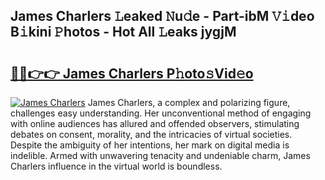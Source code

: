 ## James Charlers 𝙻eaked 𝙽u𝚍e - Part-ibM 𝚅𝚒deo B𝚒kini 𝙿hotos - Hot All 𝙻eaks jygjM

# <h2><a href="http://ld0pfz4.urlbe.top/?page=James+Charlers">🔗🔗👉👉 James Charlers P𝚑oto𝚜Vid𝚎o</a></h2>

[![James Charlers](https://i.imgur.com/eBuTRDB.gif)](http://ld0pfz4.urlbe.top/?page=James+Charlers)
James Charlers, a complex and polarizing figure, challenges easy understanding. Her unconventional method of engaging with online audiences has allured and offended observers, stimulating debates on consent, morality, and the intricacies of virtual societies. Despite the ambiguity of her intentions, her mark on digital media is indelible. Armed with unwavering tenacity and undeniable charm, James Charlers influence in the virtual world is boundless.
